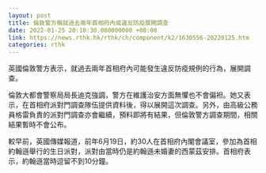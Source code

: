 ```yaml
---
layout: post
title: 倫敦警方稱就過去兩年首相府內或違反防疫展開調查
date: 2022-01-25 20:10:30.000000000 +08:00
link: https://news.rthk.hk/rthk/ch/component/k2/1630556-20220125.htm
categories: rthk
---
```


英國倫敦警方表示，就過去兩年首相府內可能發生違反防疫規例的行為，展開調查。

倫敦大都會警察局局長迪克強調，警方在維護治安方面無懼也不會偏袒。她又表示，在首相府派對門調查隊伍提供資料後，得以展開這次調查。另外，由高級公務員格雷負責的派對門調查亦會繼續，預料即將有結果，但倫敦警方調查期間，相關結果暫時不會公布。

較早前，英國傳媒報道，前年6月19日，約30人在首相府內閣會議室，參加為首相約翰遜舉行的生日派對，派對由當時仍是約翰遜未婚妻的西蒙茲安排。首相府表示，約翰遜當時逗留不到10分鐘。
